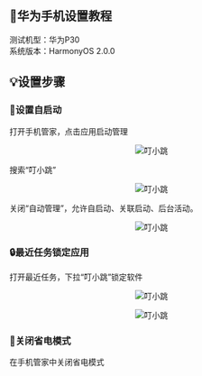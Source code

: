 ## 📱华为手机设置教程
测试机型：华为P30<br/>
系统版本：HarmonyOS 2.0.0<br/>

## 💡设置步骤
### 📳设置自启动

打开手机管家，点击应用启动管理<br/>

<center>

![叮小跳](https://b.dinglegedong.com/img/huawei/1.jpg)<br/>

</center>

搜索“叮小跳”<br/>

<center>

![叮小跳](https://b.dinglegedong.com/img/huawei/2.jpg)<br/>

</center>

关闭“自动管理”，允许自启动、关联启动、后台活动。<br/>

<center>

![叮小跳](https://b.dinglegedong.com/img/huawei/3.jpg)<br/>

</center>

### 🔒最近任务锁定应用
打开最近任务，下拉“叮小跳”锁定软件<br/>

<center>

![叮小跳](https://b.dinglegedong.com/img/huawei/4.jpg)<br/>

</center>

<center>

![叮小跳](https://b.dinglegedong.com/img/huawei/5.jpg)<br/>

</center>

### 🔌关闭省电模式
在手机管家中关闭省电模式<br/>
